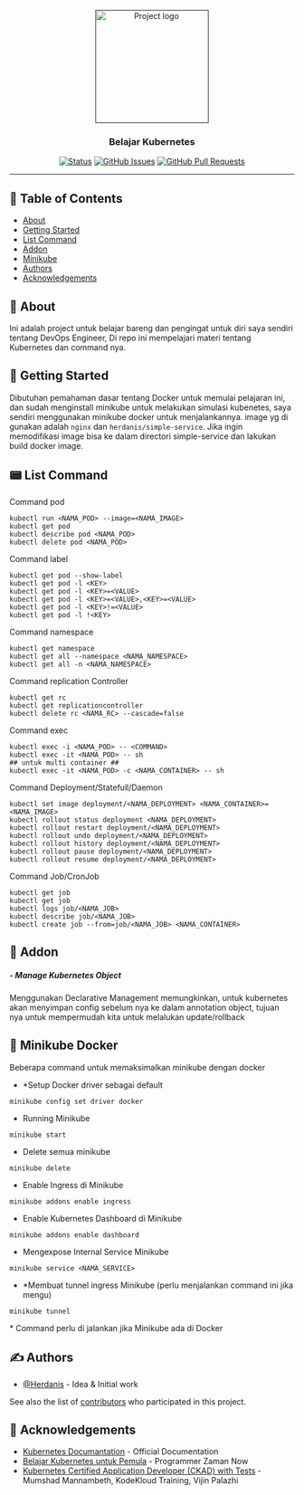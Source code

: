 <p align="center">
  <a href="" rel="noopener">
 <img width=200px height=200px src="https://avatars.githubusercontent.com/u/45662503?v=4g" alt="Project logo"></a>
</p>

<h3 align="center">Belajar Kubernetes</h3>

<div align="center">

[![Status](https://img.shields.io/badge/status-active-success.svg)]()
[![GitHub Issues](https://img.shields.io/github/issues/Herdanis/Belajar-Kubernetes)](https://github.com/Herdanis/Belajar-Kubernetes)
[![GitHub Pull Requests](https://img.shields.io/github/issues-pr/Herdanis/Belajar-Kubernetes)](https://github.com/Herdanis/Belajar-Kubernetes/pulls)

</div>

---

## 📝 Table of Contents

- [About](#about)
- [Getting Started](#getting_started)
- [List Command](#command)
- [Addon](#addon)
- [Minikube](#minikube)
- [Authors](#authors)
- [Acknowledgements](#acknowledgement)

## 🧐 About <a name = "about"></a>

Ini adalah project untuk belajar bareng dan pengingat untuk diri saya sendiri tentang DevOps Engineer, Di repo ini mempelajari materi tentang Kubernetes dan command nya.

## 🏁 Getting Started <a name = "getting_started"></a>

Dibutuhan pemahaman dasar tentang Docker untuk memulai pelajaran ini, dan sudah menginstall minikube untuk melakukan simulasi kubenetes, saya sendiri menggunakan minikube docker untuk menjalankannya. image yg di gunakan adalah `nginx` dan `herdanis/simple-service`. Jika ingin memodifikasi image bisa ke dalam directori simple-service dan lakukan build docker image.

## 📟 List Command <a name="command"></a>

Command pod

```
kubectl run <NAMA_POD> --image=<NAMA_IMAGE>
kubectl get pod
kubectl describe pod <NAMA_POD>
kubectl delete pod <NAMA_POD>
```

Command label

```
kubectl get pod --show-label
kubectl get pod -l <KEY>
kubectl get pod -l <KEY>=<VALUE>
kubectl get pod -l <KEY>=<VALUE>,<KEY>=<VALUE>
kubectl get pod -l <KEY>!=<VALUE>
kubectl get pod -l !<KEY>
```

Command namespace

```
kubectl get namespace
kubectl get all --namespace <NAMA_NAMESPACE>
kubectl get all -n <NAMA_NAMESPACE>
```

Command replication Controller

```
kubectl get rc
kubectl get replicationcontroller
kubectl delete rc <NAMA_RC> --cascade=false
```

Command exec

```
kubectl exec -i <NAMA_POD> -- <COMMAND>
kubectl exec -it <NAMA_POD> -- sh
## untuk multi container ##
kubectl exec -it <NAMA_POD> -c <NAMA_CONTAINER> -- sh
```

Command Deployment/Statefull/Daemon

```
kubectl set image deployment/<NAMA_DEPLOYMENT> <NAMA_CONTAINER>=<NAMA_IMAGE>
kubectl rollout status deployment <NAMA_DEPLOYMENT>
kubectl rollout restart deployment/<NAMA_DEPLOYMENT>
kubectl rollout undo deployment/<NAMA_DEPLOYMENT>
kubectl rollout history deployment/<NAMA_DEPLOYMENT>
kubectl rollout pause deployment/<NAMA_DEPLOYMENT>
kubectl rollout resume deployment/<NAMA_DEPLOYMENT>
```

Command Job/CronJob

```
kubectl get job
kubectl get job
kubectl logs job/<NAMA_JOB>
kubectl describe job/<NAMA_JOB>
kubectl create job --from=job/<NAMA_JOB> <NAMA_CONTAINER>
```

## 💉 Addon <a name = "addon"></a>

<h5>- Manage Kubernetes Object</h5>
Menggunakan Declarative Management memungkinkan, untuk kubernetes akan menyimpan config sebelum nya ke dalam annotation object, tujuan nya untuk mempermudah kita untuk melalukan update/rollback

## 🫙 Minikube Docker <a name = "minikube"></a>

Beberapa command untuk memaksimalkan minikube dengan docker

- \*Setup Docker driver sebagai default

```
minikube config set driver docker
```

- Running Minikube

```
minikube start
```

- Delete semua minikube

```
minikube delete
```

- Enable Ingress di Minikube

```
minikube addons enable ingress
```

- Enable Kubernetes Dashboard di Minikube

```
minikube addons enable dashboard
```

- Mengexpose Internal Service Minikube

```
minikube service <NAMA_SERVICE>
```

- \*Membuat tunnel ingress Minikube (perlu menjalankan command ini jika mengu)

```
minikube tunnel
```

\* Command perlu di jalankan jika Minikube ada di Docker

## ✍️ Authors <a name = "authors"></a>

- [@Herdanis](https://github.com/Herdanis) - Idea & Initial work

See also the list of [contributors](https://github.com/Herdanis/Belajar-Kubernetes/graphs/contributors) who participated in this project.

## 🎉 Acknowledgements <a name = "acknowledgement"></a>

- [Kubernetes Documantation](https://kubernetes.io/docs/tutorials/) - Official Documentation
- [Belajar Kubernetes untuk Pemula](https://www.youtube.com/playlist?list=PL-CtdCApEFH8XrWyQAyRd6d_CKwxD8Ime) - Programmer Zaman Now
- [Kubernetes Certified Application Developer (CKAD) with Tests](https://www.udemy.com/share/1013BQ3@_KyUdXYfQSBO83u8_YIHi3roVPUuYBWDfxrA6LupW87ngAWAfsHfXetI02bLHW7M/) - Mumshad Mannambeth, KodeKloud Training, Vijin Palazhi
